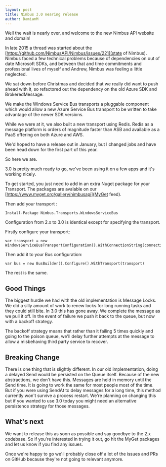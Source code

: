 ```yaml
---
layout: post
title: Nimbus 3.0 nearing release
author: DamianM
---
```


Well the wait is nearly over, and welcome to the new Nimbus API website and domain!

In late 2015 a thread was started about the [https://github.com/NimbusAPI/Nimbus/issues/221](state of Nimbus). 
Nimbus faced a few technical problems because of dependencies on out of date Microsoft SDKs, and between that and time commitments and professional lives of myself and Andrew, Nimbus was feeling a little neglected.

We sat down before Christmas and decided that we really did want to push ahead with it, so refactored out the dependency on the old Azure SDK and BrokeredMessage.

We make the Windows Service Bus transports a pluggable component which would allow a new Azure Service Bus transport to be written to take advantage of the newer SDK versions.

While we were at it, we also built a new transport using Redis. Redis as a message platform is orders of magnitude faster than ASB and available as a PaaS offering on both Azure and AWS.

We'd hoped to have a release out in January, but I changed jobs and have been head down for the first part of this year.

So here we are. 

3.0 is pretty much ready to go, we've been using it on a few apps and it's working nicely.

To get started, you just need to add in an extra Nuget package for your Transport. The packages are avalable on our [https://www.myget.org/gallery/nimbusapi](MyGet feed). 

Then add your transport :

    Install-Package Nimbus.Transports.WindowsServiceBus
    
Configuration from 2.x to 3.0 is identical except for specifying the transport.

Firstly configure your transport:

    var transport = new WindowsServiceBusTransportConfiguration().WithConnectionString(connectionString);

Then add it to your Bus configuration:

    var bus = new BusBuilder().Configure().WithTransport(transport)
    
The rest is the same.

## Good Things ##

The biggest hurdle we had with the old implementation is Message Locks. We did a silly amount of work to renew locks for long running tasks and they could still bite. 
In 3.0 this has gone away. We complete the message as we pull it off. In the event of failure we push it back to the queue, but now with a backoff strategy.

The backoff strategy means that rather than it failing 5 times quickly and going to the poison queue, we'll delay further attempts at the message to allow a misbehaving third party service to recover.

## Breaking Change

There is one thing that is slightly different. In our old implementation, doing a delayed Send would be persisted on the Queue itself. Because of the new abstractions, we don't have this. 
Messages are held in memory until the Send time. It is going to work the same for most people most of the time. But if you were using SendAt to delay messages for a long time, this method currently won't survive a process restart. We're planning on changing this but if you wanted to use 3.0 today you might need an alternative persistence strategy for those messages.

## What's next ##

We want to release this as soon as possible and say goodbye to the 2.x codebase. So if you're interested in trying it out, go hit the MyGet packages and let us know if you find any issues.

Once we're happy to go we'll probably close off a lot of the issues and PRs on GitHub because they're not going to relevant anymore.
